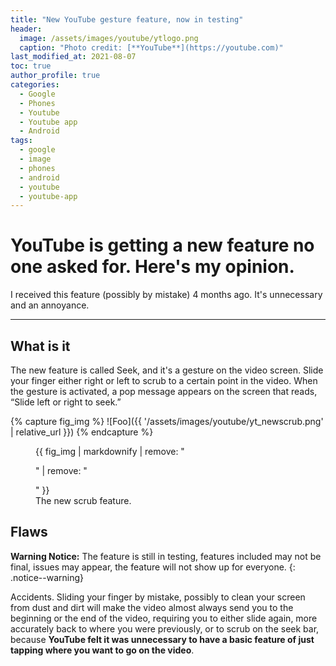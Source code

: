 ```yaml
---
title: "New YouTube gesture feature, now in testing"
header:
  image: /assets/images/youtube/ytlogo.png
  caption: "Photo credit: [**YouTube**](https://youtube.com)"
last_modified_at: 2021-08-07
toc: true
author_profile: true
categories:
  - Google
  - Phones
  - Youtube
  - Youtube app
  - Android
tags:
  - google
  - image
  - phones
  - android
  - youtube
  - youtube-app
---
```


# YouTube is getting a new feature no one asked for. Here's my opinion.

I received this feature (possibly by mistake) 4 months ago. It's unnecessary and an annoyance.

---

## What is it

The new feature is called Seek, and it's a gesture on the video screen. Slide your finger either right or left to scrub to a certain point in the video. When the gesture is activated, a pop message appears on the screen that reads, “Slide left or right to seek.”

{% capture fig_img %}
![Foo]({{ '/assets/images/youtube/yt_newscrub.png' | relative_url }})
{% endcapture %}

<figure>
  {{ fig_img | markdownify | remove: "<p>" | remove: "</p>" }}
  <figcaption>The new scrub feature.</figcaption>
</figure>

## Flaws

**Warning Notice:** The feature is still in testing, features included may not be final, issues may appear, the feature will not show up for everyone.
{: .notice--warning}

Accidents. Sliding your finger by mistake, possibly to clean your screen from dust and dirt will make the video almost always send you to the beginning or the end of the video, requiring you to either slide again, more accurately back to where you were previously, or to scrub on the seek bar, because **YouTube felt it was unnecessary to have a basic feature of just tapping where you want to go on the video**.
